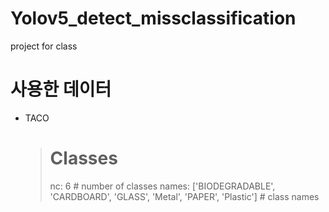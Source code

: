 # Yolov5_detect_missclassification
project for class

# 사용한 데이터
- TACO
  ># Classes
  >nc: 6  # number of classes
  >names: ['BIODEGRADABLE', 'CARDBOARD', 'GLASS', 'Metal', 'PAPER', 'Plastic']  # class names
